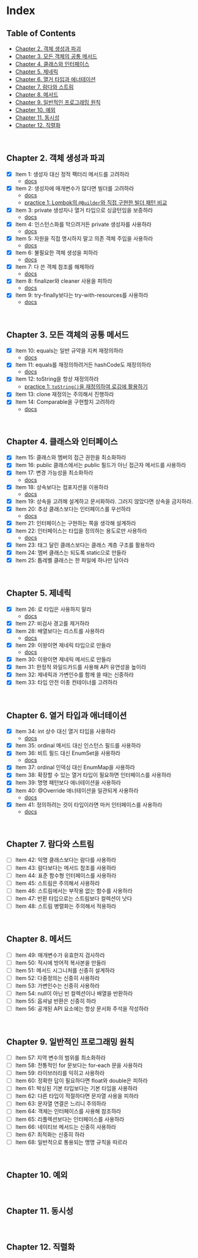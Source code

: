 # Index

## Table of Contents

- [Chapter 2. 객체 생성과 파괴](#chapter-2-객체-생성과-파괴)
- [Chapter 3. 모든 객체의 공통 메서드](#chapter-3-모든-객체의-공통-메서드)
- [Chapter 4. 클래스와 인터페이스](#chapter-4-클래스와-인터페이스)
- [Chapter 5. 제네릭](#chapter-5-제네릭)
- [Chapter 6. 열거 타입과 에너테이션](#chapter-6-열거-타입과-애너테이션)
- [Chapter 7. 람다와 스트림](#chapter-7-람다와-스트림)
- [Chapter 8. 메서드](#chapter-8-메서드)
- [Chapter 9. 일반적인 프로그래밍 원칙](#chapter-9-일반적인-프로그래밍-원칙)
- [Chapter 10. 예외](#chapter-10-예외)
- [Chapter 11. 동시성](#chapter-11-동시성)
- [Chapter 12. 직렬화](#chapter-12-직렬화)

<br/>

## Chapter 2. 객체 생성과 파괴

- [x] Item 1: 생성자 대신 정적 팩터리 메서드를 고려하라
    - [docs](./src/main/java/me/java/chapter2/chapter2.md#item-1-생성자-대신-정적-팩터리-메서드를-고려하라)
- [x] Item 2: 생성자에 매개변수가 많다면 빌더를 고려하라
    - [docs](./src/main/java/me/java/chapter2/chapter2.md#item-2-생성자에-매개변수가-많다면-빌더를-고려하라)
    - [practice 1: Lombok의 `@Builder`와 직접 구현한 빌더 패턴 비교](./src/main/java/me/java/chapter2/practice/chapter2-practice.md#lombok의-builder와-직접-구현한-빌더-패턴-비교)
- [x] Item 3: private 생성자나 열거 타입으로 싱글턴임을 보증하라
    - [docs](./src/main/java/me/java/chapter2/chapter2.md#item-3-private-생성자나-열거-타입으로-싱글턴임을-보증하라)
- [x] Item 4: 인스턴스화를 막으려거든 private 생성자를 사용하라
    - [docs](./src/main/java/me/java/chapter2/chapter2.md#item-4-인스턴스화를-막으려면-private-생성자를-사용하라)
- [x] Item 5: 자원을 직접 명시하지 말고 의존 객체 주입을 사용하라
    - [docs](./src/main/java/me/java/chapter2/chapter2.md#item-5-자원을-직접-명시하지-말고-의존-객체-주입을-사용하라)
- [x] Item 6: 불필요한 객체 생성을 피하라
    - [docs](./src/main/java/me/java/chapter2/chapter2.md#item-6-불필요한-객체-생성을-피하라)
- [x] Item 7: 다 쓴 객체 참조를 해제하라
    - [docs](./src/main/java/me/java/chapter2/chapter2.md#item-7-다-쓴-객체-참조를-해제하라)
- [x] Item 8: finalizer와 cleaner 사용을 피하라
    - [docs](./src/main/java/me/java/chapter2/chapter2.md#item-8-finalizer와-cleaner-사용을-피하라)
- [x] Item 9: try-finally보다는 try-with-resources를 사용하라
    - [docs](./src/main/java/me/java/chapter2/chapter2.md#item-9-try-finally보다는-try-with-resource를-사용하라)

<br/>

## Chapter 3. 모든 객체의 공통 메서드

- [x] Item 10: equals는 일반 규약을 지켜 재정의하라
    - [docs](./src/main/java/me/java/chapter3/chapter3.md#item-10-equals는-일반-규약을-지켜-재정의하라)
- [x] Item 11: equals를 재정의하려거든 hashCode도 재정의하라
    - [docs](./src/main/java/me/java/chapter3/chapter3.md#item-11-equals를-재정의하려거든-hashcode도-재정의하라)
- [x] Item 12: toString을 항상 재정의하라
  - [practice 1: `toString()`을 재정의하여 로깅에 활용하기](./src/main/java/me/java/chapter3/practice/tostring-practice.md)
- [x] Item 13: clone 재정의는 주의해서 진행하라
- [x] Item 14: Comparable을 구현할지 고려하라
    - [docs](./src/main/java/me/java/chapter3/chapter3.md#item-14-comparable을-구현할지-고려하라)

<br/>

## Chapter 4. 클래스와 인터페이스

- [x] Item 15: 클래스와 멤버의 접근 권한을 최소화하라
- [x] Item 16: public 클래스에서는 public 필드가 아닌 접근자 메서드를 사용하라
- [x] Item 17: 변경 가능성을 최소화하라
    - [docs](./src/main/java/me/java/chapter4/chapter4.md#item-17-변경-가능성을-최소화하라)
- [x] Item 18: 상속보다는 컴포지션을 이용하라
    - [docs](./src/main/java/me/java/chapter4/chapter4.md#item-18-상속보다는-컴포지션을-이용하라)
- [x] Item 19: 상속을 고려해 설계하고 문서화하라. 그러지 않았다면 상속을 금지하라.
- [x] Item 20: 추상 클래스보다는 인터페이스를 우선하라
    - [docs](./src/main/java/me/java/chapter4/chapter4.md#item-20-추상-클래스보다는-인터페이스를-우선하라)
- [x] Item 21: 인터페이스는 구현하는 쪽을 생각해 설계하라
- [x] Item 22: 인터페이스는 타입을 정의하는 용도로만 사용하라
    - [docs](./src/main/java/me/java/chapter4/chapter4.md#item-22-인터페이스는-타입을-정의하는-용도로만-사용하라)
- [x] Item 23: 태그 달린 클래스보다는 클래스 계층 구조를 활용하라
- [x] Item 24: 멤버 클래스는 되도록 static으로 만들라
- [x] Item 25: 톱레벨 클래스는 한 파일에 하나만 담아라

<br/>

## Chapter 5. 제네릭

- [x] Item 26: 로 타입은 사용하지 말라
  - [docs](./src/main/java/me/java/chapter5/chapter5.md#item-26-로-타입은-사용하지-말라)
- [x] Item 27: 비검사 경고를 제거하라
- [x] Item 28: 배열보다는 리스트를 사용하라
  - [docs](./src/main/java/me/java/chapter5/chapter5.md#item-28-배열보다는-리스트를-사용하라)
- [x] Item 29: 이왕이면 제네릭 타입으로 만들라
  - [docs](./src/main/java/me/java/chapter5/chapter5.md#item-29-이왕이면-제네릭-타입으로-만들라)
- [x] Item 30: 이왕이면 제네릭 메서드로 만들라
- [x] Item 31: 한정적 와일드카드를 사용해 API 유연성을 높이라
- [x] Item 32: 제네릭과 가변인수를 함께 쓸 때는 신중하라
- [x] Item 33: 타입 안전 이종 컨테이너를 고려하라

<br/>

## Chapter 6. 열거 타입과 애너테이션

- [x] Item 34: int 상수 대신 열거 타입을 사용하라
  - [docs](./src/main/java/me/java/chapter6/chapter6.md#item-34-int-상수-대신-열거-타입을-사용하라)
- [x] Item 35: ordinal 메서드 대신 인스턴스 필드를 사용하라
- [x] Item 36: 비트 필드 대신 EnumSet을 사용하라
  - [docs](./src/main/java/me/java/chapter6/chapter6.md#item-36-비트-필드-대신-enumset을-사용하라)
- [x] Item 37: ordinal 인덱싱 대신 EnumMap을 사용하라
- [x] Item 38: 확장할 수 있는 열거 타입이 필요하면 인터페이스를 사용하라
- [x] Item 39: 명명 패턴보다 애너테이션을 사용하라
- [x] Item 40: @Override 애너테이션을 일관되게 사용하라
  - [docs](./src/main/java/me/java/chapter6/chapter6.md#item-40-override-애너테이션을-일관되게-사용하라)
- [x] Item 41: 정의하려는 것이 타입이라면 마커 인터페이스를 사용하라
  - [docs](./src/main/java/me/java/chapter6/chapter6.md#item-41-정의하려는-것이-타입이라면-마커-인터페이스를-사용하라)

<br/>

## Chapter 7. 람다와 스트림

- [ ] Item 42: 익명 클래스보다는 람다를 사용하라
- [ ] Item 43: 람다보다는 메서드 참조를 사용하라
- [ ] Item 44: 표준 함수형 인터페이스를 사용하라
- [ ] Item 45: 스트림은 주의해서 사용하라
- [ ] Item 46: 스트림에서는 부작용 없는 함수를 사용하라
- [ ] Item 47: 반환 타입으로는 스트림보다 컬렉션이 낫다
- [ ] Item 48: 스트림 병렬화는 주의해서 적용하라

<br/>

## Chapter 8. 메서드

- [ ] Item 49: 매개변수가 유효한지 검사하라
- [ ] Item 50: 적시에 방어적 복사본을 만들라
- [ ] Item 51: 메서드 시그니처를 신중히 설계하라
- [ ] Item 52: 다중정의는 신중히 사용하라
- [ ] Item 53: 가변인수는 신중히 사용하라
- [ ] Item 54: null이 아닌 빈 컬렉션이나 배열을 반환하라
- [ ] Item 55: 옵셔널 반환은 신중히 하라
- [ ] Item 56: 공개된 API 요소에는 항상 문서화 주석을 작성하라

<br/>

## Chapter 9. 일반적인 프로그래밍 원칙

- [ ] Item 57: 지역 변수의 범위를 최소화하라
- [ ] Item 58: 전통적인 for 문보다는 for-each 문을 사용하라
- [ ] Item 59: 라이브러리를 익히고 사용하라
- [ ] Item 60: 정확한 답이 필요하다면 float와 double은 피하라
- [ ] Item 61: 박싱된 기본 타입보다는 기본 타입을 사용하라
- [ ] Item 62: 다른 타입이 적절하다면 문자열 사용을 피하라
- [ ] Item 63: 문자열 연결은 느리니 주의하라
- [ ] Item 64: 객체는 인터페이스를 사용해 참조하라
- [ ] Item 65: 리플렉션보다는 인터페이스를 사용하라
- [ ] Item 66: 네이티브 메서드는 신중히 사용하라
- [ ] Item 67: 최적화는 신중히 하라
- [ ] Item 68: 일반적으로 통용되는 명명 규칙을 따르라

<br/>

## Chapter 10. 예외

<br/>

## Chapter 11. 동시성

<br/>

## Chapter 12. 직렬화
